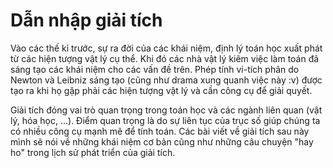# Dẫn nhập giải tích

Vào các thế kỉ trước, sự ra đời của các khái niệm, định lý toán học xuất phát từ các hiện tượng vật lý cụ thể. Khi đó các nhà vật lý kiêm việc làm toán đã sáng tạo các khái niệm cho các vấn đề trên. Phép tính vi-tích phân do Newton và Leibniz sáng tạo (cũng như drama xung quanh việc này :v) được tạo ra khi họ gặp phải các hiện tượng vật lý và cần công cụ để giải quyết.

Giải tích đóng vai trò quan trọng trong toán học và các ngành liên quan (vật lý, hóa học, ...). Điểm quan trọng là do sự liên tục của trục số giúp chúng ta có nhiều công cụ mạnh mẽ để tính toán. Các bài viết về giải tích sau này mình sẽ nói về những khái niệm cơ bản cũng như những câu chuyện "hay ho" trong lịch sử phát triển của giải tích.
